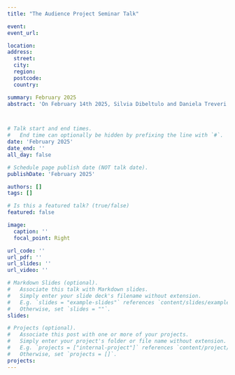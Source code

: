 ```yaml
---
title: "The Audience Project Seminar Talk" 

event: 
event_url: 

location: 
address:
  street: 
  city:
  region: 
  postcode: 
  country: 

summary: February 2025
abstract: 'On February 14th 2025, Silvia Dibeltulo and Daniela Treveri Gennari gave a talk titled “Doing oral history beyond audiences.” The talk focused on the oral history work carried out during the Women in Italian Film Production project. The event was hosted during the TAP (The Audience Project) seminar series at Oxford Brookes University.'    



# Talk start and end times.
#   End time can optionally be hidden by prefixing the line with `#`.
date: 'February 2025'
date_end: ''
all_day: false

# Schedule page publish date (NOT talk date).
publishDate: 'February 2025'

authors: []
tags: []

# Is this a featured talk? (true/false)
featured: false

image:
  caption: ''
  focal_point: Right

url_code: ''
url_pdf: ''
url_slides: ''
url_video: ''

# Markdown Slides (optional).
#   Associate this talk with Markdown slides.
#   Simply enter your slide deck's filename without extension.
#   E.g. `slides = "example-slides"` references `content/slides/example-slides.md`.
#   Otherwise, set `slides = ""`.
slides:

# Projects (optional).
#   Associate this post with one or more of your projects.
#   Simply enter your project's folder or file name without extension.
#   E.g. `projects = ["internal-project"]` references `content/project/deep-learning/index.md`.
#   Otherwise, set `projects = []`.
projects:
---
```


